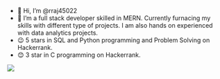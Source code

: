 - 👋 Hi, I’m @rraj45022
- 👀 I’m a full stack developer skilled in MERN. Currently furnacing my skills with different type of projects. I am also hands on experienced with data analytics projects.
- 😉 5 stars in SQL and Python programming and Problem Solving on Hackerrank.
- 😊 3 star in C programming on Hackerrank.

<!---
rraj45022/rraj45022 is a ✨ special ✨ repository because its `README.md` (this file) appears on your GitHub profile.
You can click the Preview link to take a look at your changes.
--->


<img src="https://github-readme-stats.vercel.app/api?username=rraj45022&&show_icons=true&title_color=0BFB2B&icon_color=bb2acf&text_color=daf7dc&bg_color=090D5E">

